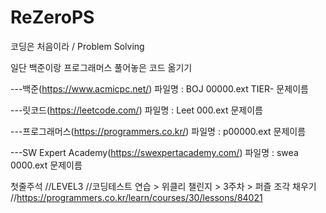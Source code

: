 # ReZeroPS
코딩은 처음이라 / Problem Solving

일단 백준이랑 프로그래머스 풀어놓은 코드 옮기기


---백준(https://www.acmicpc.net/)
파일명 : BOJ 00000.ext
TIER- 문제이름

---릿코드(https://leetcode.com/)
파일명 : Leet 000.ext
문제이름

---프로그래머스(https://programmers.co.kr/)
파일명 : p00000.ext
문제이름

---SW Expert Academy(https://swexpertacademy.com/)
파일명 : swea 0000.ext
문제이름


첫줄주석
//LEVEL3
//코딩테스트 연습 > 위클리 챌린지 > 3주차 > 퍼즐 조각 채우기
//https://programmers.co.kr/learn/courses/30/lessons/84021
